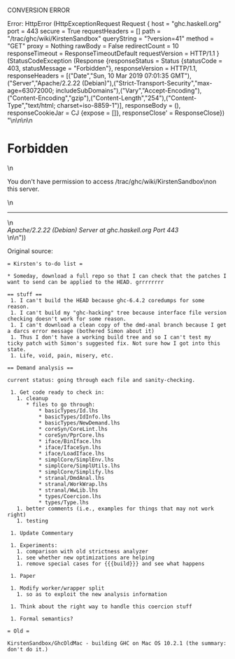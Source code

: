 CONVERSION ERROR

Error: HttpError (HttpExceptionRequest Request {
  host                 = "ghc.haskell.org"
  port                 = 443
  secure               = True
  requestHeaders       = []
  path                 = "/trac/ghc/wiki/KirstenSandbox"
  queryString          = "?version=41"
  method               = "GET"
  proxy                = Nothing
  rawBody              = False
  redirectCount        = 10
  responseTimeout      = ResponseTimeoutDefault
  requestVersion       = HTTP/1.1
}
 (StatusCodeException (Response {responseStatus = Status {statusCode = 403, statusMessage = "Forbidden"}, responseVersion = HTTP/1.1, responseHeaders = [("Date","Sun, 10 Mar 2019 07:01:35 GMT"),("Server","Apache/2.2.22 (Debian)"),("Strict-Transport-Security","max-age=63072000; includeSubDomains"),("Vary","Accept-Encoding"),("Content-Encoding","gzip"),("Content-Length","254"),("Content-Type","text/html; charset=iso-8859-1")], responseBody = (), responseCookieJar = CJ {expose = []}, responseClose' = ResponseClose}) "<!DOCTYPE HTML PUBLIC \"-//IETF//DTD HTML 2.0//EN\">\n<html><head>\n<title>403 Forbidden</title>\n</head><body>\n<h1>Forbidden</h1>\n<p>You don't have permission to access /trac/ghc/wiki/KirstenSandbox\non this server.</p>\n<hr>\n<address>Apache/2.2.22 (Debian) Server at ghc.haskell.org Port 443</address>\n</body></html>\n"))

Original source:

```trac
= Kirsten's to-do list =

* Someday, download a full repo so that I can check that the patches I want to send can be applied to the HEAD. grrrrrrrr

== stuff ==
 1. I can't build the HEAD because ghc-6.4.2 coredumps for some reason.
 1. I can't build my "ghc-hacking" tree because interface file version checking doesn't work for some reason.
 1. I can't download a clean copy of the dmd-anal branch because I get a darcs error message (bothered Simon about it)
 1. Thus I don't have a working build tree and so I can't test my ticky patch with Simon's suggested fix. Not sure how I got into this state.
 1. Life, void, pain, misery, etc.

== Demand analysis ==

current status: going through each file and sanity-checking.

 1. Get code ready to check in:
   1. cleanup
      * files to go through:
          * basicTypes/Id.lhs
          * basicTypes/IdInfo.lhs
          * basicTypes/NewDemand.lhs
          * coreSyn/CoreLint.lhs
          * coreSyn/PprCore.lhs
          * iface/BinIface.lhs  
          * iface/IfaceSyn.lhs
          * iface/LoadIface.lhs
          * simplCore/SimplEnv.lhs
          * simplCore/SimplUtils.lhs
          * simplCore/Simplify.lhs
          * stranal/DmdAnal.lhs
          * stranal/WorkWrap.lhs
          * stranal/WwLib.lhs
          * types/Coercion.lhs
          * types/Type.lhs
   1. better comments (i.e., examples for things that may not work right)
   1. testing

 1. Update Commentary 

 1. Experiments:
   1. comparison with old strictness analyzer
   1. see whether new optimizations are helping
   1. remove special cases for {{{build}}} and see what happens

 1. Paper

 1. Modify worker/wrapper split
   1. so as to exploit the new analysis information

 1. Think about the right way to handle this coercion stuff

 1. Formal semantics?

= Old =

KirstenSandbox/GhcOldMac - building GHC on Mac OS 10.2.1 (the summary: don't do it.)
```
